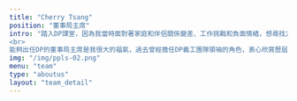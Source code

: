 ```yaml
---
title: "Cherry Tsang"
position: "董事局主席"
intro: "踏入DP課室，因為我當時面對著家庭和伴侶關係變差、工作挑戰和負面情緒，想尋找方法去改變身邊的人。可是我竟然發現問題的根源原來是“自己”，生活的難題都是我心中投射出來，開始覺察，改變自己才是最重要。透過持續在DP義工服務中學習每日感恩、覺察和轉化自己的負面情緒、學習團隊合作。
<br>
能夠出任DP的董事局主席是我很大的福氣，過去曾經擔任DP義工團隊領袖的角色，衷心欣賞歷屆董事局成員情理兼備、勇於承擔的素質，並深深感受在董事局對義工團隊支持的重要。因此，我十分認同董事局團隊的責任是守護DP核心價值於整個機構之中，維繫導師、職工、義工及社會大眾。團隊以尊重、互信互諒的信念去協作不同類型的社會服務，滋養自己，同時感染他人。我渴望把這份「愛己愛人」的精神於團隊中薪火相傳下去，大家都活出自己生命的精彩，擁有幸福喜悅的人生。"
img: "/img/ppls-02.png"
menu: "team"
type: "aboutus"
layout: "team_detail"
---
```

